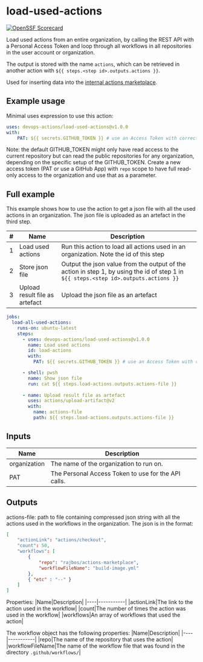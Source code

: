 # load-used-actions

[![OpenSSF Scorecard](https://api.securityscorecards.dev/projects/github.com/devops-actions/load-used-actions/badge)](https://api.securityscorecards.dev/projects/github.com/devops-actions/load-used-actions)

Load used actions from an entire organization, by calling the REST API with a Personal Access Token and loop through all workflows in all repositories in the user account or organization.

The output is stored with the name `actions`, which can be retrieved in another action with `${{ steps.<step id>.outputs.actions }}`.

Used for inserting data into the [internal actions marketplace](https://github.com/rajbos/actions-marketplace).

## Example usage
Minimal uses expression to use this action:

``` yaml
uses: devops-actions/load-used-actions@v1.0.0
with: 
    PAT: ${{ secrets.GITHUB_TOKEN }} # use an Access Token with correct permissions to view private repos if you need to
```
Note: the default GITHUB_TOKEN might only have read access to the current repository but can read the public repositories for any organization, depending on the specific setup of the GITHUB_TOKEN. Create a new access token (PAT or use a GitHub App) with `repo` scope to have full read-only access to the organization and use that as a parameter.  

## Full example
This example shows how to use the action to get a json file with all the used actions in an organization. The json file is uploaded as an artefact in the third step.

|#|Name|Description|
|---|---|---|
|1|Load used actions|Run this action to load all actions used in an organization. Note the id of this step|
|2|Store json file|Output the json value from the output of the action in step 1, by using the id of step 1 in `${{ steps.<step id>.outputs.actions }}`|
|3|Upload result file as artefact|Upload the json file as an artefact|


``` yaml
jobs:
  load-all-used-actions:
    runs-on: ubuntu-latest
    steps: 
      - uses: devops-actions/load-used-actions@v1.0.0
        name: Load used actions        
        id: load-actions
        with: 
          PAT: ${{ secrets.GITHUB_TOKEN }} # use an Access Token with correct permissions to view private repos if you need to

      - shell: pwsh        
        name: Show json file
        run: cat ${{ steps.load-actions.outputs.actions-file }}
            
      - name: Upload result file as artefact
        uses: actions/upload-artifact@v2
        with: 
          name: actions-file
          path: ${{ steps.load-actions.outputs.actions-file }}
```

## Inputs
|Name|Description|
|---|---|
|organization|The name of the organization to run on.|
|PAT|The Personal Access Token to use for the API calls.|

## Outputs
actions-file: path to file containing compressed json string with all the actions used in the workflows in the organization. The json is in the format:
``` json
[
    "actionLink": "actions/checkout",
    "count": 50,
    "workflows": [
        {
            "repo": "rajbos/actions-marketplace",
            "workflowFileName": "build-image.yml"
        },
        { "etc" : "--" }
    ]
]
```
Properties:
|Name|Description|
|----|-----------|
|actionLink|The link to the action used in the workflow|
|count|The number of times the action was used in the workflow|
|workflows|An array of workflows that used the action|

The workflow object has the following properties:
|Name|Description|
|----|-----------|
|repo|The name of the repository that uses the action|
|workflowFileName|The name of the workflow file that was found in the directory `.github/workflows/`|
